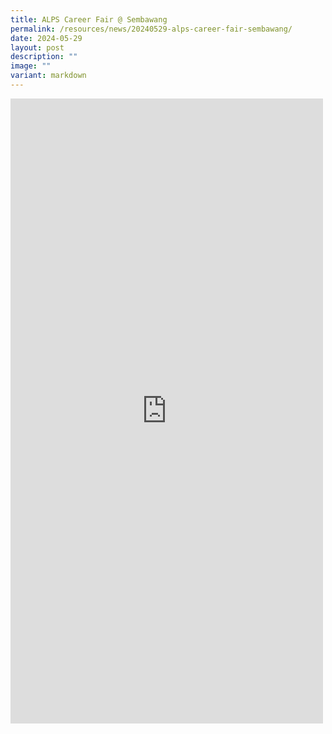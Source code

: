 ```yaml
---
title: ALPS Career Fair @ Sembawang
permalink: /resources/news/20240529-alps-career-fair-sembawang/
date: 2024-05-29
layout: post
description: ""
image: ""
variant: markdown
---
```

<iframe allow="autoplay; clipboard-write; encrypted-media; picture-in-picture; web-share" allowfullscreen="true" frameborder="0" scrolling="no" style="border:none;overflow:hidden" height="1000" width="500" src="https://www.facebook.com/plugins/post.php?href=https%3A%2F%2Fwww.facebook.com%2Falpshealthcaresupplychain%2Fposts%2Fpfbid02NpoDKnkBFf6i9cuXnTvd6yCzQjNgiporzXxSSVqewTYsBaEsFnmsb4q63hF9o8d6l&amp;show_text=true&amp;width=500"></iframe>